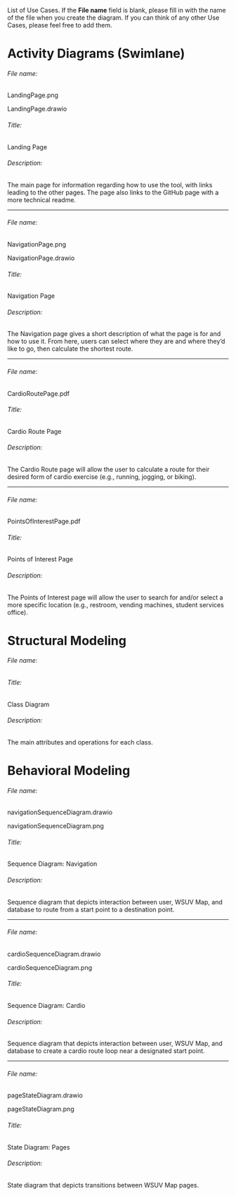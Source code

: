 List of Use Cases. If the **File name** field is blank, please fill in with the name of the file when you create the diagram. If you can think of any other Use Cases, please feel free to add them.

# Activity Diagrams (Swimlane)

###### File name:

LandingPage.png

LandingPage.drawio

###### Title:

Landing Page

###### Description:

The main page for information regarding how to use the tool, with links leading to the other pages. The page also links to the GitHub page with a more technical readme.

------

###### File name:

NavigationPage.png

NavigationPage.drawio

###### Title:

Navigation Page

###### Description:

The Navigation page gives a short description of what the page is for and how to use it. From here, users can select where they are and where they’d like to go, then calculate the shortest route.

------

###### File name:

CardioRoutePage.pdf

###### Title:

Cardio Route Page

###### Description:

The Cardio Route page will allow the user to calculate a route for their desired form of cardio exercise (e.g., running, jogging, or biking).

------

###### File name:

PointsOfInterestPage.pdf

###### Title:

Points of Interest Page

###### Description:

The Points of Interest page will allow the user to search for and/or select a more specific location (e.g., restroom, vending machines, student services office).

# Structural Modeling

###### File name:



###### Title:

Class Diagram

###### Description:

The main attributes and operations for each class.

# Behavioral Modeling

###### File name:

navigationSequenceDiagram.drawio

navigationSequenceDiagram.png

###### Title:

Sequence Diagram: Navigation

###### Description:

Sequence diagram that depicts interaction between user, WSUV Map, and database to route from a start point to a destination point.

------

###### File name:

cardioSequenceDiagram.drawio

cardioSequenceDiagram.png

###### Title:

Sequence Diagram: Cardio

###### Description:

Sequence diagram that depicts interaction between user, WSUV Map, and database to create a cardio route loop near a designated start point.

------

###### File name:

pageStateDiagram.drawio

pageStateDiagram.png

###### Title:

State Diagram: Pages

###### Description:

State diagram that depicts transitions between WSUV Map pages.
